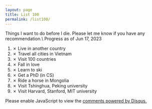 ```yaml
---
layout: page
title: List 100
permalink: /list100/
---
```


Things I want to do before I die. Please let me know if you have any recommendation.\\
Progress as of Jun 17, 2023
<!-- ✔ -->
1. ✗ Live in another country
2. ✗ Travel all cities in Vietnam
3. ✗ Visit 100 countries
4. ✗ Fall in love
5. ✗ Learn to ski
6. ✗ Get a PhD (in CS)
7. ✗ Ride a horse in Mongolia
8. ✗ Visit Tshinghua, Peking university 
9. ✗ Visit Harvard, Stanford, MIT university 

<div id="disqus_thread"></div>
<script>
    /**
    *  RECOMMENDED CONFIGURATION VARIABLES: EDIT AND UNCOMMENT THE SECTION BELOW TO INSERT DYNAMIC VALUES FROM YOUR PLATFORM OR CMS.
    *  LEARN WHY DEFINING THESE VARIABLES IS IMPORTANT: https://disqus.com/admin/universalcode/#configuration-variables    */
    
    var disqus_config = function () {
    this.page.url = page.url ;  // Replace PAGE_URL with your page's canonical URL variable
    this.page.identifier = PAGE_IDENTIFIER; // Replace PAGE_IDENTIFIER with your page's unique identifier variable
    };
    
    (function() { // DON'T EDIT BELOW THIS LINE
    var d = document, s = d.createElement('script');
    s.src = 'https://https-geordo-github-io.disqus.com/embed.js';
    s.setAttribute('data-timestamp', +new Date());
    (d.head || d.body).appendChild(s);
    })();
</script>
<noscript>Please enable JavaScript to view the <a href="https://disqus.com/?ref_noscript">comments powered by Disqus.</a></noscript>